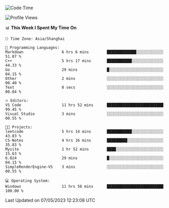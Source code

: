 <!--START_SECTION:waka-->
![Code Time](http://img.shields.io/badge/Code%20Time-913%20hrs%2011%20mins-blue)

![Profile Views](http://img.shields.io/badge/Profile%20Views-0-blue)

📊 **This Week I Spent My Time On** 

```text
🕑︎ Time Zone: Asia/Shanghai

💬 Programming Languages: 
Markdown                 6 hrs 6 mins        █████████████░░░░░░░░░░░░   51.07 % 
C++                      5 hrs 17 mins       ███████████░░░░░░░░░░░░░░   44.33 % 
Go                       29 mins             █░░░░░░░░░░░░░░░░░░░░░░░░   04.15 % 
Other                    2 mins              ░░░░░░░░░░░░░░░░░░░░░░░░░   00.40 % 
Text                     0 secs              ░░░░░░░░░░░░░░░░░░░░░░░░░   00.04 % 

🔥 Editors: 
VS Code                  11 hrs 52 mins      █████████████████████████   99.45 % 
Visual Studio            3 mins              ░░░░░░░░░░░░░░░░░░░░░░░░░   00.55 % 

🐱‍💻 Projects: 
leetcode                 5 hrs 14 mins       ███████████░░░░░░░░░░░░░░   43.83 % 
CS-Notes                 4 hrs 16 mins       █████████░░░░░░░░░░░░░░░░   35.83 % 
Mysite                   1 hr 52 mins        ████░░░░░░░░░░░░░░░░░░░░░   15.63 % 
6.824                    29 mins             █░░░░░░░░░░░░░░░░░░░░░░░░   04.15 % 
SimpleRenderEngine-VS    3 mins              ░░░░░░░░░░░░░░░░░░░░░░░░░   00.55 % 

💻 Operating System: 
Windows                  11 hrs 56 mins      █████████████████████████   100.00 % 
```


 Last Updated on 07/05/2023 12:23:08 UTC
<!--END_SECTION:waka-->